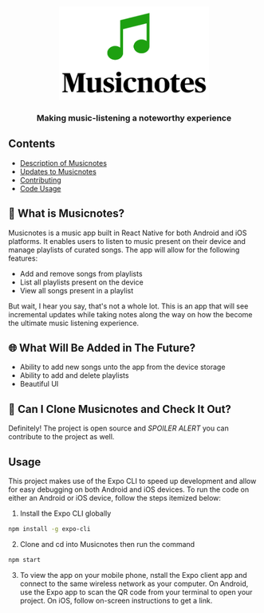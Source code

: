 <p align="center">
    <img alt="music-notes-logo" src="./assets/images/music-notes-logo.png" width="300">
  </a>
</p>

<h3 align="center">
  Making music-listening a noteworthy experience
</h3>

## Contents

- [Description of Musicnotes](#-🤔-what-is-music-notes?)
- [Updates to Musicnotes](#-🌐-What-Will-Be-Added-in-The-Future?)
- [Contributing](#-👥-Can-I-Clone-Sprise-Hub-and-Check-It-Out?)
- [Code Usage](#-usage)

## 🤔 What is Musicnotes?

Musicnotes is a music app built in React Native for both Android and iOS platforms. It enables users to listen to music present on their device and manage playlists of curated songs. The app will allow for the following features:

- Add and remove songs from playlists
- List all playlists present on the device
- View all songs present in a playlist

But wait, I hear you say, that's not a whole lot. This is an app that will see incremental updates while taking notes along the way on how the become the ultimate music listening experience.

## 🌐 What Will Be Added in The Future?

- Ability to add new songs unto the app from the device storage
- Ability to add and delete playlists
- Beautiful UI

## 👥 Can I Clone Musicnotes and Check It Out?

Definitely! The project is open source and _SPOILER ALERT_ you can contribute to the project as well.

## Usage

This project makes use of the Expo CLI to speed up development and allow for easy debugging on both Android and iOS devices. To run the code on either an Android or iOS device, follow the steps itemized below:

1. Install the Expo CLI globally

```sh
npm install -g expo-cli
```

2. Clone and cd into Musicnotes then run the command

```sh
npm start
```

3. To view the app on your mobile phone, nstall the Expo client app and connect to the same wireless network as your computer. On Android, use the Expo app to scan the QR code from your terminal to open your project. On iOS, follow on-screen instructions to get a link.

<!-- List of all Image links -->

[musicnotes-logo]: assets/images/music-notes-logo.png 'Music Notes logo'
